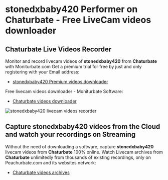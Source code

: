# stonedxbaby420 Performer on Chaturbate - Free LiveCam videos downloader

## Chaturbate Live Videos Recorder

Monitor and record livecam videos of **stonedxbaby420** from **Chaturbate** with Moniturbate.com
Get a premium trial for free by just and only registering with your Email address:
* [stonedxbaby420 Premium videos downloader](https://moniturbate.com/request-demo-licence-key.html)

Free livecam videos downloader - Moniturbate Software:
* [Chaturbate videos downloader](https://moniturbate.com/moniturbate-download-software.html)

![stonedxbaby420 livecam videos recorder](https://peachurnet.com/templates/moniturbate-software.png)


## Capture stonedxbaby420 videos from the Cloud and watch your recordings on Streaming

Without the need of downloading a software, capture **stonedxbaby420** livecam videos from **Chaturbate** 100% online.
Watch Livecam archives from **Chaturbate** unlimitedly from thousands of existing recordings, only on Peachurbate.com and its websites network:
* [Chaturbate videos archives](https://peachurnet.com/)